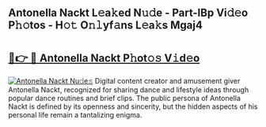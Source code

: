 ## Antonella Nackt L𝚎a𝚔ed N𝚞𝚍e - Part-lBp Vi𝚍𝚎o P𝚑𝚘tos - H𝚘𝚝 O𝚗𝚕yf𝚊ns L𝚎a𝚔s Mgaj4

# <h2><a href="http://kf30t4.oniu.top/?m=Antonella+Nackt">🔗👉 🔴 Antonella Nackt P𝚑ot𝚘𝚜 V𝚒d𝚎o</a></h2>

[![Antonella Nackt Nu𝚍e𝚜](https://i.imgur.com/0qMVB7G.gif)](http://kf30t4.oniu.top/?m=Antonella+Nackt)
Digital content creator and amusement giver Antonella Nackt, recognized for sharing dance and lifestyle ideas through popular dance routines and brief clips. The public persona of Antonella Nackt is defined by its openness and sincerity, but the hidden aspects of his personal life remain a tantalizing enigma.  
